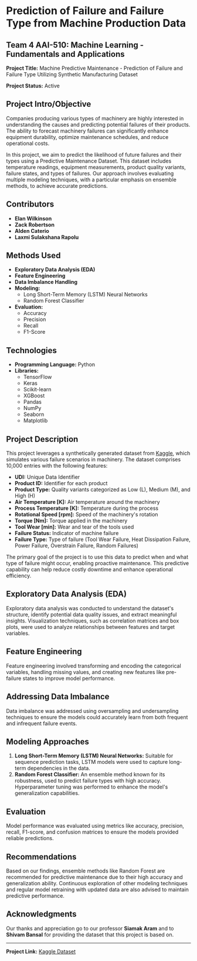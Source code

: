 # Prediction of Failure and Failure Type from Machine Production Data

## Team 4 AAI-510: Machine Learning - Fundamentals and Applications

**Project Title:** Machine Predictive Maintenance - Prediction of Failure and Failure Type Utilizing Synthetic Manufacturing Dataset

**Project Status:** Active

## Project Intro/Objective

Companies producing various types of machinery are highly interested in understanding the causes and predicting potential failures of their products. The ability to forecast machinery failures can significantly enhance equipment durability, optimize maintenance schedules, and reduce operational costs. 

In this project, we aim to predict the likelihood of future failures and their types using a Predictive Maintenance Dataset. This dataset includes temperature readings, equipment measurements, product quality variants, failure states, and types of failures. Our approach involves evaluating multiple modeling techniques, with a particular emphasis on ensemble methods, to achieve accurate predictions.

## Contributors

- **Elan Wilkinson**
- **Zack Robertson**
- **Alden Caterio**
- **Laxmi Sulakshana Rapolu**

## Methods Used

- **Exploratory Data Analysis (EDA)**
- **Feature Engineering**
- **Data Imbalance Handling**
- **Modeling:**
  - Long Short-Term Memory (LSTM) Neural Networks
  - Random Forest Classifier
- **Evaluation:**
  - Accuracy
  - Precision
  - Recall
  - F1-Score

## Technologies

- **Programming Language:** Python
- **Libraries:** 
  - TensorFlow
  - Keras
  - Scikit-learn
  - XGBoost
  - Pandas
  - NumPy
  - Seaborn
  - Matplotlib

## Project Description

This project leverages a synthetically generated dataset from [Kaggle](https://www.kaggle.com/datasets/shivamb/machine-predictive-maintenance-classification), which simulates various failure scenarios in machinery. The dataset comprises 10,000 entries with the following features:

- **UDI:** Unique Data Identifier
- **Product ID:** Identifier for each product
- **Product Type:** Quality variants categorized as Low (L), Medium (M), and High (H)
- **Air Temperature [K]:** Air temperature around the machinery
- **Process Temperature [K]:** Temperature during the process
- **Rotational Speed [rpm]:** Speed of the machinery's rotation
- **Torque [Nm]:** Torque applied in the machinery
- **Tool Wear [min]:** Wear and tear of the tools used
- **Failure Status:** Indicator of machine failure
- **Failure Type:** Type of failure (Tool Wear Failure, Heat Dissipation Failure, Power Failure, Overstrain Failure, Random Failures)

The primary goal of the project is to use this data to predict when and what type of failure might occur, enabling proactive maintenance. This predictive capability can help reduce costly downtime and enhance operational efficiency.

## Exploratory Data Analysis (EDA)

Exploratory data analysis was conducted to understand the dataset's structure, identify potential data quality issues, and extract meaningful insights. Visualization techniques, such as correlation matrices and box plots, were used to analyze relationships between features and target variables.

## Feature Engineering

Feature engineering involved transforming and encoding the categorical variables, handling missing values, and creating new features like pre-failure states to improve model performance.

## Addressing Data Imbalance

Data imbalance was addressed using oversampling and undersampling techniques to ensure the models could accurately learn from both frequent and infrequent failure events.

## Modeling Approaches

1. **Long Short-Term Memory (LSTM) Neural Networks:** Suitable for sequence prediction tasks, LSTM models were used to capture long-term dependencies in the data.
2. **Random Forest Classifier:** An ensemble method known for its robustness, used to predict failure types with high accuracy. Hyperparameter tuning was performed to enhance the model's generalization capabilities.

## Evaluation

Model performance was evaluated using metrics like accuracy, precision, recall, F1-score, and confusion matrices to ensure the models provided reliable predictions.

## Recommendations

Based on our findings, ensemble methods like Random Forest are recommended for predictive maintenance due to their high accuracy and generalization ability. Continuous exploration of other modeling techniques and regular model retraining with updated data are also advised to maintain predictive performance.

## Acknowledgments

Our thanks and appreciation go to our professor **Siamak Aram** and to **Shivam Bansal** for providing the dataset that this project is based on.

---

**Project Link:** [Kaggle Dataset](https://www.kaggle.com/datasets/shivamb/machine-predictive-maintenance-classification)
